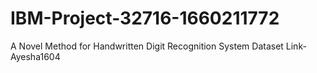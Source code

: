 # IBM-Project-32716-1660211772
A Novel Method for Handwritten Digit Recognition System
Dataset Link-Ayesha1604

